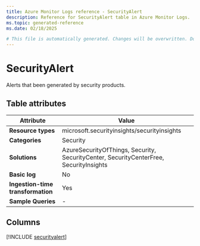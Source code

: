 ```yaml
---
title: Azure Monitor Logs reference - SecurityAlert
description: Reference for SecurityAlert table in Azure Monitor Logs.
ms.topic: generated-reference
ms.date: 02/18/2025

# This file is automatically generated. Changes will be overwritten. Do not change this file directly.
---
```


# SecurityAlert

Alerts that been generated by security products.


## Table attributes

|Attribute|Value|
|---|---|
|**Resource types**|microsoft.securityinsights/securityinsights|
|**Categories**|Security|
|**Solutions**| AzureSecurityOfThings, Security, SecurityCenter, SecurityCenterFree, SecurityInsights|
|**Basic log**|No|
|**Ingestion-time transformation**|Yes|
|**Sample Queries**|-|



## Columns
  
[!INCLUDE [securityalert](~/reusable-content/ce-skilling/azure/includes/azure-monitor/reference/tables/securityalert-include.md)]
